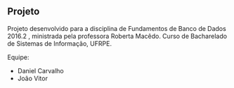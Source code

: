 ## Projeto

Projeto desenvolvido para a disciplina de Fundamentos de Banco de Dados 2016.2 , ministrada pela professora Roberta Macêdo.
Curso de Bacharelado de Sistemas de Informação, UFRPE.

Equipe:

* Daniel Carvalho
* João Vitor
